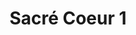 ---
weight: 1
images:
- /images/photos/20230405 - Sortie Photo - Stéphane G. - 0037.jpg
title: Sacré Coeur 1
tags:
- architecture
- archive
---